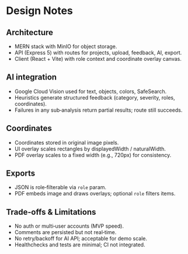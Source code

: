 # Design Notes

## Architecture
- MERN stack with MinIO for object storage.
- API (Express 5) with routes for projects, upload, feedback, AI, export.
- Client (React + Vite) with role context and coordinate overlay canvas.

## AI integration
- Google Cloud Vision used for text, objects, colors, SafeSearch.
- Heuristics generate structured feedback (category, severity, roles, coordinates).
- Failures in any sub‑analysis return partial results; route still succeeds.

## Coordinates
- Coordinates stored in original image pixels.
- UI overlay scales rectangles by displayedWidth / naturalWidth.
- PDF overlay scales to a fixed width (e.g., 720px) for consistency.

## Exports
- JSON is role‑filterable via `role` param.
- PDF embeds image and draws overlays; optional `role` filters items.

## Trade‑offs & Limitations
- No auth or multi‑user accounts (MVP speed).
- Comments are persisted but not real‑time.
- No retry/backoff for AI API; acceptable for demo scale.
- Healthchecks and tests are minimal; CI not integrated.
